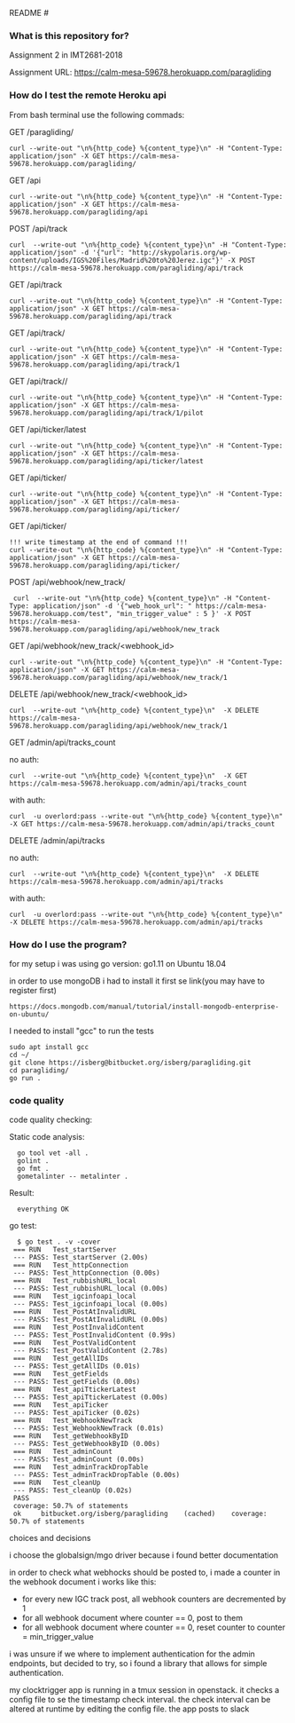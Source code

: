  README #

### What is this repository for? ###
Assignment 2 in IMT2681-2018

Assignment URL: https://calm-mesa-59678.herokuapp.com/paragliding

### How do I test the remote Heroku api ###

From bash terminal use the following commads:

GET /paragliding/

    curl --write-out "\n%{http_code} %{content_type}\n" -H "Content-Type: application/json" -X GET https://calm-mesa-59678.herokuapp.com/paragliding/

GET /api

    curl --write-out "\n%{http_code} %{content_type}\n" -H "Content-Type: application/json" -X GET https://calm-mesa-59678.herokuapp.com/paragliding/api

POST /api/track

    curl  --write-out "\n%{http_code} %{content_type}\n" -H "Content-Type: application/json" -d '{"url": "http://skypolaris.org/wp-content/uploads/IGS%20Files/Madrid%20to%20Jerez.igc"}' -X POST https://calm-mesa-59678.herokuapp.com/paragliding/api/track

GET /api/track

    curl --write-out "\n%{http_code} %{content_type}\n" -H "Content-Type: application/json" -X GET https://calm-mesa-59678.herokuapp.com/paragliding/api/track

GET /api/track/<id>

    curl --write-out "\n%{http_code} %{content_type}\n" -H "Content-Type: application/json" -X GET https://calm-mesa-59678.herokuapp.com/paragliding/api/track/1

GET /api/track/<id>/<field>

    curl --write-out "\n%{http_code} %{content_type}\n" -H "Content-Type: application/json" -X GET https://calm-mesa-59678.herokuapp.com/paragliding/api/track/1/pilot

GET /api/ticker/latest

    curl --write-out "\n%{http_code} %{content_type}\n" -H "Content-Type: application/json" -X GET https://calm-mesa-59678.herokuapp.com/paragliding/api/ticker/latest

GET /api/ticker/

    curl --write-out "\n%{http_code} %{content_type}\n" -H "Content-Type: application/json" -X GET https://calm-mesa-59678.herokuapp.com/paragliding/api/ticker/

GET /api/ticker/<timestamp>

    !!! write timestamp at the end of command !!!
    curl --write-out "\n%{http_code} %{content_type}\n" -H "Content-Type: application/json" -X GET https://calm-mesa-59678.herokuapp.com/paragliding/api/ticker/

POST /api/webhook/new_track/


     curl  --write-out "\n%{http_code} %{content_type}\n" -H "Content-Type: application/json" -d '{"web_hook_url": " https://calm-mesa-59678.herokuapp.com/test", "min_trigger_value" : 5 }' -X POST https://calm-mesa-59678.herokuapp.com/paragliding/api/webhook/new_track

GET /api/webhook/new_track/<webhook_id>

    curl --write-out "\n%{http_code} %{content_type}\n" -H "Content-Type: application/json" -X GET https://calm-mesa-59678.herokuapp.com/paragliding/api/webhook/new_track/1

DELETE /api/webhook/new_track/<webhook_id>

    curl  --write-out "\n%{http_code} %{content_type}\n"  -X DELETE https://calm-mesa-59678.herokuapp.com/paragliding/api/webhook/new_track/1

GET /admin/api/tracks_count

no auth:

    curl  --write-out "\n%{http_code} %{content_type}\n"  -X GET https://calm-mesa-59678.herokuapp.com/admin/api/tracks_count
with auth:

    curl  -u overlord:pass --write-out "\n%{http_code} %{content_type}\n"  -X GET https://calm-mesa-59678.herokuapp.com/admin/api/tracks_count

DELETE /admin/api/tracks

no auth:

    curl  --write-out "\n%{http_code} %{content_type}\n"  -X DELETE https://calm-mesa-59678.herokuapp.com/admin/api/tracks
with auth:

    curl  -u overlord:pass --write-out "\n%{http_code} %{content_type}\n"  -X DELETE https://calm-mesa-59678.herokuapp.com/admin/api/tracks


### How do I use the program? ###


for my setup i was using go version: go1.11 on Ubuntu 18.04

in order to use mongoDB i had to install it first se link(you may have to register first)

    https://docs.mongodb.com/manual/tutorial/install-mongodb-enterprise-on-ubuntu/


I needed to install "gcc" to run the tests

	sudo apt install gcc
	cd ~/
	git clone https://isberg@bitbucket.org/isberg/paragliding.git
	cd paragliding/
	go run .




### code quality ###

code quality checking:

Static code analysis:  

      go tool vet -all .
      golint .
      go fmt .
      gometalinter -- metalinter .

Result:

      everything OK


go test:

      $ go test . -v -cover
     === RUN   Test_startServer
     --- PASS: Test_startServer (2.00s)
     === RUN   Test_httpConnection
     --- PASS: Test_httpConnection (0.00s)
     === RUN   Test_rubbishURL_local
     --- PASS: Test_rubbishURL_local (0.00s)
     === RUN   Test_igcinfoapi_local
     --- PASS: Test_igcinfoapi_local (0.00s)
     === RUN   Test_PostAtInvalidURL
     --- PASS: Test_PostAtInvalidURL (0.00s)
     === RUN   Test_PostInvalidContent
     --- PASS: Test_PostInvalidContent (0.99s)
     === RUN   Test_PostValidContent
     --- PASS: Test_PostValidContent (2.78s)
     === RUN   Test_getAllIDs
     --- PASS: Test_getAllIDs (0.01s)
     === RUN   Test_getFields
     --- PASS: Test_getFields (0.00s)
     === RUN   Test_apiTtickerLatest
     --- PASS: Test_apiTtickerLatest (0.00s)
     === RUN   Test_apiTicker
     --- PASS: Test_apiTicker (0.02s)
     === RUN   Test_WebhookNewTrack
     --- PASS: Test_WebhookNewTrack (0.01s)
     === RUN   Test_getWebhookByID
     --- PASS: Test_getWebhookByID (0.00s)
     === RUN   Test_adminCount
     --- PASS: Test_adminCount (0.00s)
     === RUN   Test_adminTrackDropTable
     --- PASS: Test_adminTrackDropTable (0.00s)
     === RUN   Test_cleanUp
     --- PASS: Test_cleanUp (0.02s)
     PASS
     coverage: 50.7% of statements
     ok  	bitbucket.org/isberg/paragliding	(cached)	coverage: 50.7% of statements


choices and decisions

i choose the  globalsign/mgo driver because i found better documentation


in order to check what webhocks should be posted to, i made a counter in the webhook document
i works like this:
* for every new IGC track post, all webhook counters are decremented by 1
* for all webhook document where counter == 0, post to them
* for all webhook document where counter == 0, reset counter to counter = min_trigger_value

i was unsure if we where to implement authentication for the admin endpoints, but decided to try, so i
found a library that allows for simple authentication.

my clocktrigger app is running in a tmux session in openstack. it checks a config file to se the timestamp
check interval. the check interval can be altered at runtime by editing the config file. the app posts to slack
